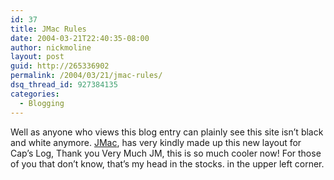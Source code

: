 ```yaml
---
id: 37
title: JMac Rules
date: 2004-03-21T22:40:35-08:00
author: nickmoline
layout: post
guid: http://265336902
permalink: /2004/03/21/jmac-rules/
dsq_thread_id: 927384135
categories:
  - Blogging
---
```

Well as anyone who views this blog entry can plainly see this site isn&#8217;t black and white anymore. [JMac](http://www.jmaclabs.com/), has very kindly made up this new layout for Cap&#8217;s Log, Thank you Very Much JM, this is so much cooler now! For those of you that don&#8217;t know, that&#8217;s my head in the stocks. in the upper left corner.